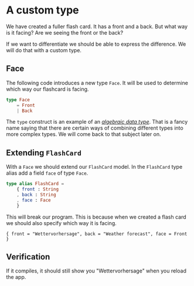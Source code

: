 # A custom type
We have created a fuller flash card. It has a front and a back. But what way is
it facing? Are we seeing the front or the back?

If we want to differentiate we should be able to express the difference. We will
do that with a custom type.

## Face
The following code introduces a new type `Face`. It will be used to determine
which way our flashcard is facing.

```elm
type Face
    = Front
    | Back
```

The `type` construct is an example of an [_algebraic data type_][adt]. That is a
fancy name saying that there are certain ways of combining different types into
more complex types. We will come back to that subject later on.

## Extending `FlashCard`
With a `Face` we should extend our `FlashCard` model. In the `FlashCard` type
alias add a field `face` of type `Face`.

```elm
type alias FlashCard =
    { front : String
    , back : String
    , face : Face
    }
```

This will break our program. This is because when we created a flash card we
should also specify which way it is facing.

```
{ front = "Wettervorhersage", back = "Weather forecast", face = Front }
```

## Verification
If it compiles, it should still show you "Wettervorhersage" when you reload the
app. 

[adt]: https://en.wikipedia.org/wiki/Algebraic_data_type
